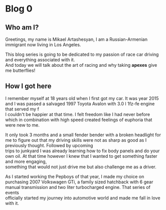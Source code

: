 # Blog 0

## Who am I?

Greetings, my name is Mikael Artashesyan, I am a Russian-Armenian immigrant now living in Los Angeles.  

This blog series is going to be dedicated to my passion of race car driving and everything associated with it.  
And today we will talk about the art of racing and why taking **apexes** give me butterflies!  


## How I got here

I remember myself at 18 years old when I first got my car. It was year 2015 and I was passed a salvaged 1997 Toyota Avalon with 3.0 l 1fz-fe engine that served my f  
I couldn't be happier at that time. I felt freedom like I had never before which in combination with high speed created feelings of euphoria that were new to me.  

It only took 3 months and a small fender bender with a broken headlight for me to figure out that my driving skills were not as sharp as good as I previously thought. Followed by upcoming  
trips to junkyard I was already learning how to fix body panels and do your own oil. At that time however I knew that I wanted to get something faster and more engaging,  
something that would not just drive me but also challenge me as a driver.

As I started working the Pepboys of that year, I made my choice on purchasing 2007 Volkswagen GTi, a family sized hatchback with 6 gear manual transmission and two liter turbocharged engine. That series of events  
officially started my journey into automotive world and made me fall in love with it.